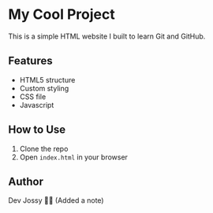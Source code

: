 

# My Cool Project

This is a simple HTML website I built to learn Git and GitHub.

## Features
- HTML5 structure
- Custom styling
- CSS file
- Javascript 

## How to Use
1. Clone the repo
2. Open `index.html` in your browser

## Author
Dev Jossy 👨‍💻
(Added a note)
